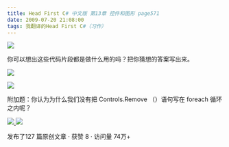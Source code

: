 ```yaml
---
title: Head First C# 中文版 第13章 控件和图形 page571
date: 2009-07-20 21:08:00
tags: 我翻译的Head First C#（习作）
---
```

![](https://p-blog.csdn.net/images/p_blog_csdn_net/cuipengfei1/EntryImages/20090720/2009-07-20_20-40-49.jpg)

你可以想出这些代码片段都是做什么用的吗？把你猜想的答案写出来。

  

![](https://p-blog.csdn.net/images/p_blog_csdn_net/cuipengfei1/EntryImages/20090720/2009-07-20_21-01-03.jpg)

![](https://p-blog.csdn.net/images/p_blog_csdn_net/cuipengfei1/EntryImages/20090720/2009-07-20_21-02-05.jpg)

附加题：你认为为什么我们没有把  Controls.Remove  （）语句写在  foreach  循环之内呢？



[ ![](https://profile.csdnimg.cn/5/2/5/3_cuipengfei1)
![](https://g.csdnimg.cn/static/user-reg-year/1x/11.png)
](https://blog.csdn.net/cuipengfei1)



发布了127 篇原创文章  ·  获赞 8  ·  访问量 74万+

